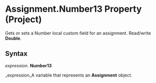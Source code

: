 
# Assignment.Number13 Property (Project)

Gets or sets a Number local custom field for an assignment. Read/write  **Double**.


## Syntax

 _expression_. **Number13**

 _expression_A variable that represents an  **Assignment** object.

